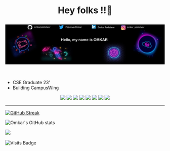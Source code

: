 # <p align="center"> Hey folks !!👋  </p>

<p align="center">
<img src="https://github.com/omkarpodutwar/omkarpodutwar/blob/main/ln.jpg">
 </p>
 
 <br>
 
 <ul>
  <li>CSE Graduate 23'</li>
 <li>Building CampusWing</li>
</ul>

<p align="center">
<img src="https://img.shields.io/badge/Java-f89820?style=for-the-badge&logo=java&labelColor=white">
<img src="https://img.shields.io/badge/SpringBoot-008000?style=for-the-badge&logo=springboot&labelColor=white">
<img src="https://img.shields.io/badge/REST%20API's-800000?style=for-the-badge&logo=REST%20API&labelColor=white">
<img src="https://img.shields.io/badge/Microservices-008000?style=for-the-badge&logo=Spring&labelColor=white">
<img src="https://img.shields.io/badge/MySQL-00758f?style=for-the-badge&logo=MySQL&labelColor=white">
<img src="https://img.shields.io/badge/Kubernetes-0000FF?style=for-the-badge&logo=Kubernetes&labelColor=white">
<img src="https://img.shields.io/badge/Bash%20Scripting-A9A9A9?style=for-the-badge&logo=scripting&labelColor=white">
<img src="https://img.shields.io/badge/Docker-0db7ed?style=for-the-badge&logo=docker&labelColor=white">
<!-- <img src=""> -->
 </p>
 
 <hr>
 
 [![GitHub Streak](https://github-readme-streak-stats.herokuapp.com/?user=omkarpodutwar&theme=radical)](https://git.io/streak-stats) 

![Omkar's GitHub stats](https://github-readme-stats.vercel.app/api?username=omkarpodutwar&show_icons=true&theme=radical)

 <img src="https://activity-graph.herokuapp.com/graph?username=omkarpodutwar&bg_color=FFFFFF&color=000000&line=000000&point=00FF00"></div>
 
 ![Visits Badge](https://badges.pufler.dev/visits/omkarpodutwar/omkarpodutwar)
<!--
**omkarpodutwar/omkarpodutwar** is a ✨ _special_ ✨ repository because its `README.md` (this file) appears on your GitHub profile.

Here are some ideas to get you started:

- 🔭 I’m currently working on ...
- 🌱 I’m currently learning ...
- 👯 I’m looking to collaborate on ...
- 🤔 I’m looking for help with ...
- 💬 Ask me about ...
- 📫 How to reach me: ...
- 😄 Pronouns: ...
- ⚡ Fun fact: ...
-->
